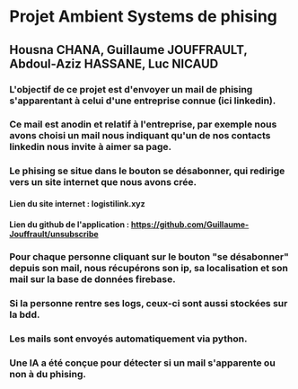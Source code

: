 # Projet Ambient Systems de phising

## Housna CHANA, Guillaume JOUFFRAULT, Abdoul-Aziz HASSANE, Luc NICAUD

### L'objectif de ce projet est d'envoyer un mail de phising s'apparentant à celui d'une entreprise connue (ici linkedin).

### Ce mail est anodin et relatif à l'entreprise, par exemple nous avons choisi un mail nous indiquant qu'un de nos contacts linkedin nous invite à aimer sa page.

### Le phising se situe dans le bouton se désabonner, qui redirige vers un site internet que nous avons crée.

#### Lien du site internet : logistilink.xyz

#### Lien du github de l'application : https://github.com/Guillaume-Jouffrault/unsubscribe

### Pour chaque personne cliquant sur le bouton "se désabonner" depuis son mail, nous récupérons son ip, sa localisation et son mail sur la base de données firebase.

### Si la personne rentre ses logs, ceux-ci sont aussi stockées sur la bdd.

### Les mails sont envoyés automatiquement via python.

### Une IA a été conçue pour détecter si un mail s'apparente ou non à du phising.
